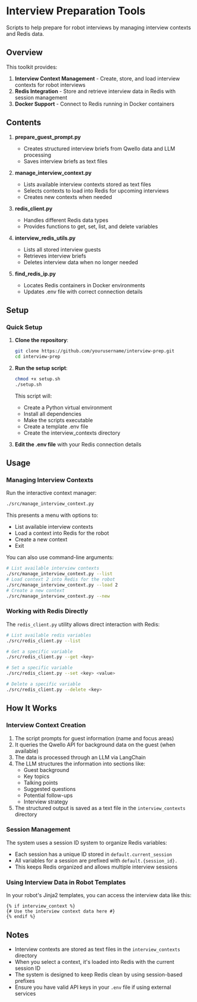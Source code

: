 # Interview Preparation Tools

Scripts to help prepare for robot interviews by managing interview contexts and Redis data.

## Overview

This toolkit provides:

1. **Interview Context Management** - Create, store, and load interview contexts for robot interviews
2. **Redis Integration** - Store and retrieve interview data in Redis with session management
3. **Docker Support** - Connect to Redis running in Docker containers

## Contents

1. **prepare_guest_prompt.py**  
   - Creates structured interview briefs from Qwello data and LLM processing
   - Saves interview briefs as text files

2. **manage_interview_context.py**  
   - Lists available interview contexts stored as text files
   - Selects contexts to load into Redis for upcoming interviews
   - Creates new contexts when needed

3. **redis_client.py**  
   - Handles different Redis data types
   - Provides functions to get, set, list, and delete variables

4. **interview_redis_utils.py**  
   - Lists all stored interview guests
   - Retrieves interview briefs
   - Deletes interview data when no longer needed

5. **find_redis_ip.py**
   - Locates Redis containers in Docker environments
   - Updates .env file with correct connection details

## Setup

### Quick Setup

1. **Clone the repository**:
   ```bash
   git clone https://github.com/yourusername/interview-prep.git
   cd interview-prep
   ```

2. **Run the setup script**:
   ```bash
   chmod +x setup.sh
   ./setup.sh
   ```

   This script will:
   - Create a Python virtual environment
   - Install all dependencies
   - Make the scripts executable
   - Create a template .env file
   - Create the interview_contexts directory

3. **Edit the .env file** with your Redis connection details


## Usage

### Managing Interview Contexts

Run the interactive context manager:

```bash
./src/manage_interview_context.py
```

This presents a menu with options to:
- List available interview contexts
- Load a context into Redis for the robot
- Create a new context
- Exit

You can also use command-line arguments:
```bash
# List available interview contexts
./src/manage_interview_context.py --list
# Load context 2 into Redis for the robot
./src/manage_interview_context.py --load 2
# Create a new context
./src/manage_interview_context.py --new
```

### Working with Redis Directly

The `redis_client.py` utility allows direct interaction with Redis:

```bash
# List available redis variables
./src/redis_client.py --list

# Get a specific variable
./src/redis_client.py --get <key>

# Set a specific variable
./src/redis_client.py --set <key> <value>

# Delete a specific variable
./src/redis_client.py --delete <key>
```

## How It Works

### Interview Context Creation

1. The script prompts for guest information (name and focus areas)
2. It queries the Qwello API for background data on the guest (when available)
3. The data is processed through an LLM via LangChain
4. The LLM structures the information into sections like:
   - Guest background
   - Key topics
   - Talking points
   - Suggested questions
   - Potential follow-ups
   - Interview strategy
5. The structured output is saved as a text file in the `interview_contexts` directory

### Session Management

The system uses a session ID system to organize Redis variables:
- Each session has a unique ID stored in `default.current_session`
- All variables for a session are prefixed with `default.{session_id}.`
- This keeps Redis organized and allows multiple interview sessions

### Using Interview Data in Robot Templates

In your robot's Jinja2 templates, you can access the interview data like this:
```jinja
{% if interview_context %}
{# Use the interview context data here #}
{% endif %}
```

## Notes

- Interview contexts are stored as text files in the `interview_contexts` directory
- When you select a context, it's loaded into Redis with the current session ID
- The system is designed to keep Redis clean by using session-based prefixes
- Ensure you have valid API keys in your `.env` file if using external services
